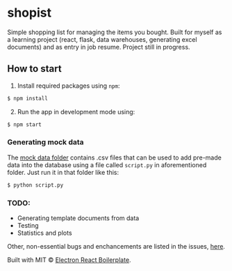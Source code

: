 # shopist
Simple shopping list for managing the items you bought.
Built for myself as a learning project (react, flask, data warehouses, generating excel documents) and as entry in job resume.
Project still in progress.

## How to start

1. Install required packages using `npm`:
```bash
$ npm install
```
2. Run the app in development mode using:
```bash
$ npm start
```

### Generating mock data
The [mock data folder](https://github.com/Dawnkai/shopist/tree/main/mock_data) contains .csv files that can be used to add pre-made data into the database using a file called `script.py` in aforementioned folder. Just run it in that folder like this:
```bash
$ python script.py
```

### TODO:
* Generating template documents from data
* Testing
* Statistics and plots

Other, non-essential bugs and enchancements are listed in the issues, [here](https://github.com/Dawnkai/shopist/issues).

Built with MIT © [Electron React Boilerplate](https://github.com/electron-react-boilerplate).
